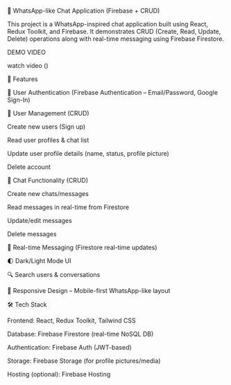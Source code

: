 📱 WhatsApp-like Chat Application (Firebase + CRUD)

This project is a WhatsApp-inspired chat application built using React, Redux Toolkit, and Firebase.
It demonstrates CRUD (Create, Read, Update, Delete) operations along with real-time messaging using Firebase Firestore.

DEMO VIDEO

watch video ()

🚀 Features

🔑 User Authentication (Firebase Authentication – Email/Password, Google Sign-In)

👥 User Management (CRUD)

Create new users (Sign up)

Read user profiles & chat list

Update user profile details (name, status, profile picture)

Delete account

💬 Chat Functionality (CRUD)

Create new chats/messages

Read messages in real-time from Firestore

Update/edit messages

Delete messages

🔔 Real-time Messaging (Firestore real-time updates)

🌓 Dark/Light Mode UI

🔍 Search users & conversations

📱 Responsive Design – Mobile-first WhatsApp-like layout

🛠️ Tech Stack

Frontend: React, Redux Toolkit, Tailwind CSS

Database: Firebase Firestore (real-time NoSQL DB)

Authentication: Firebase Auth (JWT-based)

Storage: Firebase Storage (for profile pictures/media)

Hosting (optional): Firebase Hosting




